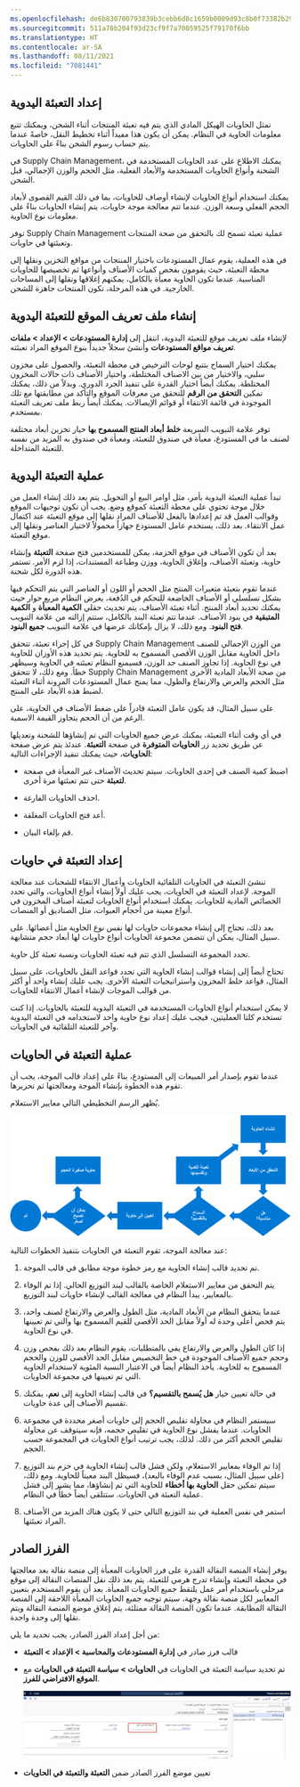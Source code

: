 ```yaml
---
ms.openlocfilehash: de6b830700793839b3cebb6d8c1659b0009d93c8b0f73382b29b1a4d1718a06a
ms.sourcegitcommit: 511a76b204f93d23cf9f7a70059525f79170f6bb
ms.translationtype: HT
ms.contentlocale: ar-SA
ms.lasthandoff: 08/11/2021
ms.locfileid: "7081441"
---
```

## <a name="set-up-manual-packing"></a>إعداد التعبئة اليدوية

تمثل الحاويات الهيكل المادي الذي يتم فيه تعبئة المنتجات أثناء الشحن، ويمكنك تتبع معلومات الحاوية في النظام. يمكن أن يكون هذا مفيداً أثناء تخطيط النقل، خاصةً عندما يتم حساب رسوم الشحن بناءً على الحاويات.

في Supply Chain Management، يمكنك الاطلاع على عدد الحاويات المستخدمة في الشحنة وأنواع الحاويات المستخدمة والأبعاد الفعلية، مثل الحجم والوزن الإجمالي، قبل الشحن.

يمكنك استخدام أنواع الحاويات لإنشاء أوصاف للحاويات، بما في ذلك القيم القصوى لأبعاد الحجم الفعلي وسعة الوزن. عندما تتم معالجة موجة حاويات، يتم إنشاء الحاويات بناءً على معلومات نوع الحاوية.

توفر Supply Chain Management عملية تعبئة تسمح لك بالتحقق من صحة المنتجات وتعبئتها في حاويات.

في هذه العملية، يقوم عمال المستودعات باختيار المنتجات من مواقع التخزين ونقلها إلى محطة التعبئة، حيث يقومون بفحص كميات الأصناف وأنواعها ثم تخصيصها للحاويات المناسبة. عندما تكون الحاوية معبأة بالكامل، يمكنهم إغلاقها ونقلها إلى المساحات الخارجية. في هذه المرحلة، تكون المنتجات جاهزة للشحن.

## <a name="create-a-location-profile-for-manual-packing"></a>إنشاء ملف تعريف الموقع للتعبئة اليدوية

لإنشاء ملف تعريف موقع للتعبئة اليدوية، انتقل إلى **إدارة المستودعات > الإعداد > ملفات تعريف مواقع المستودعات** وأنشئ سجلاً جديداً بنوع الموقع المراد تعبئته.

يمكنك اختيار السماح بتتبع لوحات الترخيص في محطة التعبئة، والحصول على مخزون سلبي، والاختيار من بين الاصناف المختلطة، واختيار الأصناف ذات حالات المخزون المختلطة. يمكنك أيضاً اختيار القدرة على تنفيذ الجرد الدوري. وبدلاً من ذلك، يمكنك تمكين **التحقق من الرقم** للتحقق من معرفات الموقع والتأكد من مطابقتها مع تلك الموجودة في قائمة الانتقاء أو قوائم الإيصالات. يمكنك أيضاً ربط ملف تعريف التعبئة بمستخدم.

توفر علامة التبويب السريعة **خلط أبعاد المنتج المسموح بها** خيار تخزين أبعاد مختلفة لصنف ما في المستودع، معبأة في صندوق للتعبئة، ومعبأة في صندوق به المزيد من نفسه للتعبئة المتداخلة.

## <a name="manual-packing-process"></a>عملية التعبئة اليدوية

تبدأ عملية التعبئة اليدوية بأمر، مثل أوامر البيع أو التحويل. يتم بعد ذلك إنشاء العمل من خلال موجة تحتوي على محطة التعبئة كموقع وضع. يجب أن تكون توجيهات الموقع وقوالب العمل قد تم إعدادها بالفعل للأصناف المراد نقلها إلى موقع التعبئة عند اكتمال عمل الانتقاء. بعد ذلك، يستخدم عامل المستودع جهازاً محمولاً لاختيار العناصر ونقلها إلى موقع التعبئة.

بعد أن تكون الأصناف في موقع الحزمة، يمكن للمستخدمين فتح صفحة **التعبئة** وإنشاء حاوية، وتعبئة الأصناف، وإغلاق الحاوية، ووزن وطباعة المستندات، إذا لزم الأمر. تستمر هذه الدورة لكل شحنة.

عندما تقوم بتعبئة متغيرات المنتج مثل الحجم أو اللون أو العناصر التي يتم التحكم فيها بشكل تسلسلي أو الأصناف الخاضعة للتحكم في الدُفعة، يعرض النظام مربع حوار حيث يمكنك تحديد أبعاد المنتج. أثناء تعبئة الأصناف، يتم تحديث حقلي **الكمية المعبأة** و **الكمية المتبقية** في بنود الأصناف. عندما تتم تعبئة البند بالكامل، ستتم إزالته من علامة التبويب **فتح البنود**. ومع ذلك، لا يزال بإمكانك عرضها في علامة التبويب **جميع البنود**.

في كل إجراء تعبئة، تتحقق Supply Chain Management من الوزن الإجمالي للصنف داخل الحاوية مقابل الوزن الأقصى المسموح به للحاوية. يتم تحديد هذه الأوزان للحاوية في نوع الحاوية.
إذا تجاوز الصنف حد الوزن، فسيمنع النظام تعبئته في الحاوية وسيظهر خطأ. ومع ذلك، لا تتحقق Supply Chain Management من صحة الأبعاد المادية الأخرى مثل الحجم والعرض والارتفاع والطول، مما يمنح عمال المستودعات المرونة أثناء التعبئة لضبط هذه الأبعاد على المنتج.

على سبيل المثال، قد يكون عامل التعبئة قادراً على ضغط الأصناف في الحاوية، على الرغم من أن الحجم يتجاوز القيمة الاسمية.

في أي وقت أثناء التعبئة، يمكنك عرض جميع الحاويات التي تم إنشاؤها للشحنة وتعديلها عن طريق تحديد زر **الحاويات المتوفرة** في صفحة **التعبئة**. عندئذ يتم عرض صفحة **الحاويات**، حيث يمكنك تنفيذ الإجراءات التالية:

-   اضبط كمية الصنف في إحدى الحاويات. سيتم تحديث الأصناف غير المعبأة في صفحة **لتعبئة** حتى تتم تعبئتها مرة أخرى.

-   احذف الحاويات الفارغة.

-   أعد فتح الحاويات المغلقة.

-   قم بإلغاء البيان.


## <a name="set-up-containerization"></a>إعداد التعبئة في حاويات 

تنشئ التعبئة في الحاويات التلقائية الحاويات وأعمال الانتقاء للشحنات عند معالجة الموجة. لإعداد التعبئة في الحاويات، يجب عليك أولاً إنشاء أنواع الحاويات، والتي تحدد الخصائص المادية للحاويات. يمكنك استخدام أنواع الحاويات لتعبئة أصناف المخزون في أنواع معينة من أحجام العبوات، مثل الصناديق أو المنصات.

بعد ذلك، تحتاج إلى إنشاء مجموعات حاويات لها نفس نوع الحاوية مثل أعضائها. على سبيل المثال، يمكن أن تتضمن مجموعة الحاويات أنواع حاويات لها أبعاد حجم متشابهة. 

تحدد المجموعة التسلسل الذي تتم فيه تعبئة الحاويات ونسبة تعبئة كل حاوية.

تحتاج أيضاً إلى إنشاء قوالب إنشاء الحاوية التي تحدد قواعد النقل بالحاويات، على سبيل المثال، قواعد خلط المخزون واستراتيجيات التعبئة الأخرى. يجب عليك إنشاء واحد أو أكثر من قوالب الموجات لإنشاء أعمال الانتقاء للحاويات.

لا يمكن استخدام أنواع الحاويات المستخدمة في التعبئة اليدوية للتعبئة بالحاويات. إذا كنت تستخدم كلتا العمليتين، فيجب عليك إعداد نوع حاوية واحد لاستخدامه في التعبئة اليدوية وآخر للتعبئة التلقائية في الحاويات.

## <a name="containerization-process"></a>عملية التعبئة في الحاويات

عندما تقوم بإصدار أمر المبيعات إلى المستودع، بناءً على إعداد قالب الموجة، يجب أن تقوم هذه الخطوة بإنشاء الموجة ومعالجتها ثم تحريرها. 

يُظهر الرسم التخطيطي التالي معايير الاستعلام.

![مخطط تدفق يوضح عملية التعبئة في الحاويات.](../media/container-process.png)

عند معالجة الموجة، تقوم التعبئة في الحاويات بتنفيذ الخطوات التالية:

1.  تم تحديد قالب إنشاء الحاوية مع رمز خطوة موجة مطابق في قالب الموجة.

2.  يتم التحقق من معايير الاستعلام الخاصة بالقالب لبند التوزيع الحالي. إذا تم الوفاء بالمعايير، يبدأ النظام في معالجة القالب لإنشاء حاويات لبند التوزيع.

3.  عندما يتحقق النظام من الأبعاد المادية، مثل الطول والعرض والارتفاع لصنف واحد، يتم فحص أعلى وحدة له أولاً مقابل الحد الأقصى للقيم المسموح بها والتي تم تعيينها في نوع الحاوية.

4.  إذا كان الطول والعرض والارتفاع يفي بالمتطلبات، يقوم النظام بعد ذلك بفحص وزن وحجم جميع الأصناف الموجودة في خط التخصيص مقابل الحد الأقصى للوزن والحجم المسموح به للحاوية. يأخذ النظام أيضاً في الاعتبار النسبة المئوية لاستخدام الحاوية التي تم تعيينها في مجموعة الحاويات.

5.  في حالة تعيين خيار **هل يُسمح بالتقسيم؟** في قالب إنشاء الحاوية إلى **نعم**، يمكنك تقسيم الأصناف إلى عدة حاويات.

6.  سيستمر النظام في محاولة تقليص الحجم إلى حاويات أصغر محددة في مجموعة الحاويات. عندما يفشل نوع الحاوية في تقليص حجمه، فإنه سيتوقف عن محاولة تقليص الحجم أكثر من ذلك. لذلك، يجب ترتيب أنواع الحاويات في المجموعة حسب الحجم.

7.  إذا تم الوفاء بمعايير الاستعلام، ولكن فشل قالب إنشاء الحاوية في حزم بند التوزيع (على سبيل المثال، بسبب عدم الوفاء بالبعد)، فسيظل البند معيناً للحاوية.
    ومع ذلك، سيتم تمكين حقل **الحاوية بها أخطاء** للحاوية التي تم إنشاؤها، مما يشير إلى فشل عملية التعبئة في الحاويات. ستتلقى أيضاً خطأً في النظام.

8.  استمر في نفس العملية في بند التوزيع التالي حتى لا يكون هناك المزيد من الأصناف المراد تعبئتها.
 
## <a name="outbound-sorting"></a>الفرز الصادر

يوفر إنشاء المنصة النقالة القدرة على فرز الحاويات المعبأة إلى منصة نقالة بعد معالجتها في محطة التعبئة وإنشاء تدرج هرمي للتعبئة. يتم بعد ذلك نقل المنصات النقالة إلى موقع مرحلي باستخدام أمر عمل يلتقط جميع الحاويات المعبأة. بعد أن يقوم المستخدم بتعيين المعايير لكل منصة نقالة وجهة، سيتم توجيه جميع الحاويات المعبأة اللاحقة إلى المنصة النقالة المطابقة. عندما تكون المنصة النقالة ممتلئة، يتم إغلاق موضع المنصة النقالة ويتم نقلها إلى وحدة واحدة.

من أجل إعداد الفرز الصادر، يجب تحديد ما يلي:

- قالب فرز صادر في **إدارة المستودعات والمحاسبة > الإعداد > التعبئة** 

- تم تحديد سياسة التعبئة في الحاويات في **الحاويات > سياسة التعبئة في الحاويات** مع **الموقع الافتراضي للفرز**.

    [![لقطة شاشة لصفحة سياسات التعبئة في الحاويات في Finance and Operations.](../media/container-packing-policy-ssm.png)](../media/container-packing-policy-ssm.png#lightbox)

- تعيين موضع الفرز الصادر ضمن **التعبئة والتعبئة في الحاويات**
